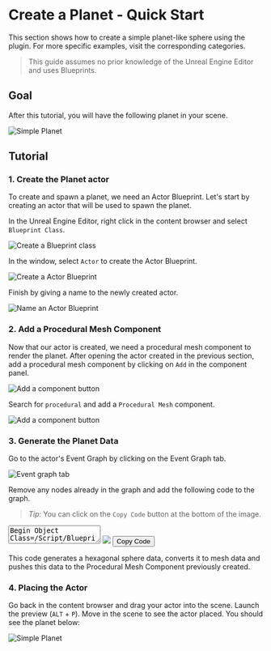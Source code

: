 # Create a Planet - Quick Start 
This section shows how to create a simple planet-like sphere using the plugin. For more specific examples, visit the corresponding categories.

> This guide assumes no prior knowledge of the Unreal Engine Editor and uses Blueprints.

## Goal

After this tutorial, you will have the following planet in your scene.

<div class="centered">

<img alt="Simple Planet" src="./_images/QuickStartResult1.png" style="max-width: 512px"/>
</div>

## Tutorial

### 1. Create the Planet actor

To create and spawn a planet, we need an Actor Blueprint. Let's start by creating an actor that will be used to spawn the planet.

In the Unreal Engine Editor, right click in the content browser and select `Blueprint Class`.

<div class="centered">

![Create a Blueprint class](./_images/CreateBlueprint.png)
</div>

In the window, select `Actor` to create the Actor Blueprint.


<div class="centered">

![Create a Actor Blueprint](./_images/CreateActor.png)
</div>

Finish by giving a name to the newly created actor.

<div class="centered">

![Name an Actor Blueprint](./_images/NameActorMyPlanet.png)
</div>

### 2. Add a Procedural Mesh Component
Now that our actor is created, we need a procedural mesh component to render the planet. After opening the actor created in the previous section, add a procedural mesh component by clicking on `Add` in the component panel.


<div class="centered">

![Add a component button](./_images/AddComponent.png)
</div>

Search for `procedural` and add a `Procedural Mesh` component.


<div class="centered">

![Add a component button](./_images/AddProceduralComponent.png)
</div>

### 3. Generate the Planet Data

Go to the actor's Event Graph by clicking on the Event Graph tab.


<div class="centered">

![Event graph tab](./_images/EventGraph.png)
</div>

Remove any nodes already in the graph and add the following code to the graph.

> _Tip:_ You can click on the `Copy Code` button at the bottom of the image.

<div class="bpcode">
<textarea readonly>
Begin Object Class=/Script/BlueprintGraph.K2Node_Event Name="K2Node_Event_4" ExportPath=/Script/BlueprintGraph.K2Node_Event'"/Game/QuickStart/MyPlanet.MyPlanet:EventGraph.K2Node_Event_4"'
   EventReference=(MemberParent=/Script/CoreUObject.Class'"/Script/Engine.Actor"',MemberName="ReceiveBeginPlay")
   bOverrideFunction=True
   NodePosX=-464
   NodePosY=-67
   NodeGuid=3DCA5E4546F4BB6E0C0559BA5A26A15A
   CustomProperties Pin (PinId=3EC2780447DC90AB79B060A1410E84C2,PinName="OutputDelegate",Direction="EGPD_Output",PinType.PinCategory="delegate",PinType.PinSubCategory="",PinType.PinSubCategoryObject=None,PinType.PinSubCategoryMemberReference=(MemberParent=/Script/CoreUObject.Class'"/Script/Engine.Actor"',MemberName="ReceiveBeginPlay"),PinType.PinValueType=(),PinType.ContainerType=None,PinType.bIsReference=False,PinType.bIsConst=False,PinType.bIsWeakPointer=False,PinType.bIsUObjectWrapper=False,PinType.bSerializeAsSinglePrecisionFloat=False,PersistentGuid=00000000000000000000000000000000,bHidden=False,bNotConnectable=False,bDefaultValueIsReadOnly=False,bDefaultValueIsIgnored=False,bAdvancedView=False,bOrphanedPin=False,)
   CustomProperties Pin (PinId=AC082DD048A0B5BFBC59F88A49640508,PinName="then",Direction="EGPD_Output",PinType.PinCategory="exec",PinType.PinSubCategory="",PinType.PinSubCategoryObject=None,PinType.PinSubCategoryMemberReference=(),PinType.PinValueType=(),PinType.ContainerType=None,PinType.bIsReference=False,PinType.bIsConst=False,PinType.bIsWeakPointer=False,PinType.bIsUObjectWrapper=False,PinType.bSerializeAsSinglePrecisionFloat=False,LinkedTo=(K2Node_AsyncAction_2 BDDDF7F045A30519E82ABBA23B34D2FF,),PersistentGuid=00000000000000000000000000000000,bHidden=False,bNotConnectable=False,bDefaultValueIsReadOnly=False,bDefaultValueIsIgnored=False,bAdvancedView=False,bOrphanedPin=False,)
End Object
Begin Object Class=/Script/BlueprintGraph.K2Node_MakeStruct Name="K2Node_MakeStruct_2" ExportPath=/Script/BlueprintGraph.K2Node_MakeStruct'"/Game/QuickStart/MyPlanet.MyPlanet:EventGraph.K2Node_MakeStruct_2"'
   bMadeAfterOverridePinRemoval=True
   ShowPinForProperties(0)=(PropertyName="Divisions",PropertyFriendlyName="Divisions",PropertyTooltip=NSLOCTEXT("", "BE415BA74B8A64B708C7FEA4BF66FB17", "The number of divisions to perform on the sphere.\nA higher number means more tiles. Greatly influences the generation time."),CategoryName="HexaSphere",bShowPin=True,bCanToggleVisibility=True)
   ShowPinForProperties(1)=(PropertyName="Radius",PropertyFriendlyName="Radius",PropertyTooltip=NSLOCTEXT("", "FD892AE24BEEA74E81A974AF96BA0C69", "The radius of the hexasphere generated."),CategoryName="HexaSphere",bShowPin=True,bCanToggleVisibility=True)
   ShowPinForProperties(2)=(PropertyName="Percent",PropertyFriendlyName="Percent",PropertyTooltip=NSLOCTEXT("", "824F4B584375D596CA3051BB57D79916", "The percentage each tile covers. Must be in [0;1]."),CategoryName="HexaSphere",bShowPin=True,bCanToggleVisibility=True)
   ShowPinForProperties(3)=(PropertyName="bGenerateNeighborData",PropertyFriendlyName="Generate Neighbor Data",PropertyTooltip=NSLOCTEXT("", "9435696743E83247C0C5DFBBE1D1191B", "If tile neighboring data should be generated."),CategoryName="HexaSphere",bShowPin=True,bCanToggleVisibility=True)
   StructType=/Script/CoreUObject.ScriptStruct'"/Script/HexaSphereLib.HexaSphereParameters"'
   NodePosX=-672
   NodePosY=16
   NodeGuid=FB2723DE42963A8567A6FB9BEDB05E57
   CustomProperties Pin (PinId=0D9FA39F4B87C909EAB788A5E899D59B,PinName="HexaSphereParameters",Direction="EGPD_Output",PinType.PinCategory="struct",PinType.PinSubCategory="",PinType.PinSubCategoryObject=/Script/CoreUObject.ScriptStruct'"/Script/HexaSphereLib.HexaSphereParameters"',PinType.PinSubCategoryMemberReference=(),PinType.PinValueType=(),PinType.ContainerType=None,PinType.bIsReference=False,PinType.bIsConst=False,PinType.bIsWeakPointer=False,PinType.bIsUObjectWrapper=False,PinType.bSerializeAsSinglePrecisionFloat=False,LinkedTo=(K2Node_AsyncAction_2 41FAC0EC45D863B08FED478230B38FFB,),PersistentGuid=00000000000000000000000000000000,bHidden=False,bNotConnectable=False,bDefaultValueIsReadOnly=False,bDefaultValueIsIgnored=False,bAdvancedView=False,bOrphanedPin=False,)
   CustomProperties Pin (PinId=58981F2441212A694BFC45BE9C94A466,PinName="Divisions",PinFriendlyName=NSLOCTEXT("", "EAAFE8C94B92B448DAA92E836A4A9B32", "Divisions"),PinToolTip="Divisions\nInteger\n\nThe number of divisions to perform on the sphere.\nA higher number means more tiles. Greatly influences the generation time.",PinType.PinCategory="int",PinType.PinSubCategory="",PinType.PinSubCategoryObject=None,PinType.PinSubCategoryMemberReference=(),PinType.PinValueType=(),PinType.ContainerType=None,PinType.bIsReference=False,PinType.bIsConst=False,PinType.bIsWeakPointer=False,PinType.bIsUObjectWrapper=False,PinType.bSerializeAsSinglePrecisionFloat=False,DefaultValue="12",AutogeneratedDefaultValue="8",PersistentGuid=00000000000000000000000000000000,bHidden=False,bNotConnectable=False,bDefaultValueIsReadOnly=False,bDefaultValueIsIgnored=False,bAdvancedView=False,bOrphanedPin=False,)
   CustomProperties Pin (PinId=4DB64118490F0D1871171F8E7C3D5787,PinName="Radius",PinFriendlyName=NSLOCTEXT("", "4BC202F142CEEAB3182112B92FABFAA7", "Radius"),PinToolTip="Radius\nFloat (single-precision)\n\nThe radius of the hexasphere generated.",PinType.PinCategory="real",PinType.PinSubCategory="float",PinType.PinSubCategoryObject=None,PinType.PinSubCategoryMemberReference=(),PinType.PinValueType=(),PinType.ContainerType=None,PinType.bIsReference=False,PinType.bIsConst=False,PinType.bIsWeakPointer=False,PinType.bIsUObjectWrapper=False,PinType.bSerializeAsSinglePrecisionFloat=False,DefaultValue="400.000000",AutogeneratedDefaultValue="10.000000",PersistentGuid=00000000000000000000000000000000,bHidden=False,bNotConnectable=False,bDefaultValueIsReadOnly=False,bDefaultValueIsIgnored=False,bAdvancedView=False,bOrphanedPin=False,)
   CustomProperties Pin (PinId=8401D49C4055CF4F55B185B66F77EB1C,PinName="Percent",PinFriendlyName=NSLOCTEXT("", "17F7F42E45401905CA9208A4029F7CA5", "Percent"),PinToolTip="Percent\nFloat (single-precision)\n\nThe percentage each tile covers. Must be in [0;1].",PinType.PinCategory="real",PinType.PinSubCategory="float",PinType.PinSubCategoryObject=None,PinType.PinSubCategoryMemberReference=(),PinType.PinValueType=(),PinType.ContainerType=None,PinType.bIsReference=False,PinType.bIsConst=False,PinType.bIsWeakPointer=False,PinType.bIsUObjectWrapper=False,PinType.bSerializeAsSinglePrecisionFloat=False,DefaultValue="1.000000",AutogeneratedDefaultValue="1.000000",PersistentGuid=00000000000000000000000000000000,bHidden=False,bNotConnectable=False,bDefaultValueIsReadOnly=False,bDefaultValueIsIgnored=False,bAdvancedView=False,bOrphanedPin=False,)
   CustomProperties Pin (PinId=25F2E67D4379810547E501A36347364A,PinName="bGenerateNeighborData",PinFriendlyName=NSLOCTEXT("", "A5C4D6EE47FA3328B824E8BDEB3DCF0F", "Generate Neighbor Data"),PinToolTip="Generate Neighbor Data\nBoolean\n\nIf tile neighboring data should be generated.",PinType.PinCategory="bool",PinType.PinSubCategory="",PinType.PinSubCategoryObject=None,PinType.PinSubCategoryMemberReference=(),PinType.PinValueType=(),PinType.ContainerType=None,PinType.bIsReference=False,PinType.bIsConst=False,PinType.bIsWeakPointer=False,PinType.bIsUObjectWrapper=False,PinType.bSerializeAsSinglePrecisionFloat=False,DefaultValue="True",AutogeneratedDefaultValue="True",PersistentGuid=00000000000000000000000000000000,bHidden=False,bNotConnectable=False,bDefaultValueIsReadOnly=False,bDefaultValueIsIgnored=False,bAdvancedView=False,bOrphanedPin=False,)
End Object
Begin Object Class=/Script/BlueprintGraph.K2Node_CallFunction Name="K2Node_CallFunction_4" ExportPath=/Script/BlueprintGraph.K2Node_CallFunction'"/Game/QuickStart/MyPlanet.MyPlanet:EventGraph.K2Node_CallFunction_4"'
   bIsPureFunc=True
   bIsConstFunc=True
   FunctionReference=(MemberParent=/Script/CoreUObject.Class'"/Script/HexaSphereLib.HexaSphere"',MemberName="ToMesh")
   NodePosX=16
   NodePosY=80
   NodeGuid=511C3542488280604378A4903C6CA865
   CustomProperties Pin (PinId=6356E7AC41564EC7245976B4D060D181,PinName="self",PinFriendlyName=NSLOCTEXT("K2Node", "Target", "Target"),PinType.PinCategory="object",PinType.PinSubCategory="",PinType.PinSubCategoryObject=/Script/CoreUObject.Class'"/Script/HexaSphereLib.HexaSphere"',PinType.PinSubCategoryMemberReference=(),PinType.PinValueType=(),PinType.ContainerType=None,PinType.bIsReference=False,PinType.bIsConst=False,PinType.bIsWeakPointer=False,PinType.bIsUObjectWrapper=False,PinType.bSerializeAsSinglePrecisionFloat=False,LinkedTo=(K2Node_AsyncAction_2 7CFCD39343BE240C59DDAFAF8D6B7FCB,),PersistentGuid=00000000000000000000000000000000,bHidden=False,bNotConnectable=False,bDefaultValueIsReadOnly=False,bDefaultValueIsIgnored=False,bAdvancedView=False,bOrphanedPin=False,)
   CustomProperties Pin (PinId=02F70F1C43678AD50DA745B4463AA881,PinName="OutVertices",Direction="EGPD_Output",PinType.PinCategory="struct",PinType.PinSubCategory="",PinType.PinSubCategoryObject=/Script/CoreUObject.ScriptStruct'"/Script/CoreUObject.Vector"',PinType.PinSubCategoryMemberReference=(),PinType.PinValueType=(),PinType.ContainerType=Array,PinType.bIsReference=False,PinType.bIsConst=False,PinType.bIsWeakPointer=False,PinType.bIsUObjectWrapper=False,PinType.bSerializeAsSinglePrecisionFloat=False,LinkedTo=(K2Node_CallFunction_5 197435F6499B369B3DBEDDA9D9A49BC6,),PersistentGuid=00000000000000000000000000000000,bHidden=False,bNotConnectable=False,bDefaultValueIsReadOnly=False,bDefaultValueIsIgnored=False,bAdvancedView=False,bOrphanedPin=False,)
   CustomProperties Pin (PinId=FEC265E140B81793B1D276BA6F091FAC,PinName="OutTriangles",Direction="EGPD_Output",PinType.PinCategory="int",PinType.PinSubCategory="",PinType.PinSubCategoryObject=None,PinType.PinSubCategoryMemberReference=(),PinType.PinValueType=(),PinType.ContainerType=Array,PinType.bIsReference=False,PinType.bIsConst=False,PinType.bIsWeakPointer=False,PinType.bIsUObjectWrapper=False,PinType.bSerializeAsSinglePrecisionFloat=False,LinkedTo=(K2Node_CallFunction_5 14E55BAD4B2E8603FB900D92145B9EF1,),PersistentGuid=00000000000000000000000000000000,bHidden=False,bNotConnectable=False,bDefaultValueIsReadOnly=False,bDefaultValueIsIgnored=False,bAdvancedView=False,bOrphanedPin=False,)
   CustomProperties Pin (PinId=1048DCE540A3FADA7772E894938482BE,PinName="OutVertexColors",Direction="EGPD_Output",PinType.PinCategory="struct",PinType.PinSubCategory="",PinType.PinSubCategoryObject=/Script/CoreUObject.ScriptStruct'"/Script/CoreUObject.LinearColor"',PinType.PinSubCategoryMemberReference=(),PinType.PinValueType=(),PinType.ContainerType=Array,PinType.bIsReference=False,PinType.bIsConst=False,PinType.bIsWeakPointer=False,PinType.bIsUObjectWrapper=False,PinType.bSerializeAsSinglePrecisionFloat=False,LinkedTo=(K2Node_CallFunction_5 A37AE94C48291269B6FBAAB83A056296,),PersistentGuid=00000000000000000000000000000000,bHidden=False,bNotConnectable=False,bDefaultValueIsReadOnly=False,bDefaultValueIsIgnored=False,bAdvancedView=False,bOrphanedPin=False,)
   CustomProperties Pin (PinId=A66A9127484BA24C8146B180E88E461C,PinName="bConnectTiles",PinType.PinCategory="bool",PinType.PinSubCategory="",PinType.PinSubCategoryObject=None,PinType.PinSubCategoryMemberReference=(),PinType.PinValueType=(),PinType.ContainerType=None,PinType.bIsReference=False,PinType.bIsConst=True,PinType.bIsWeakPointer=False,PinType.bIsUObjectWrapper=False,PinType.bSerializeAsSinglePrecisionFloat=False,DefaultValue="true",AutogeneratedDefaultValue="false",PersistentGuid=00000000000000000000000000000000,bHidden=False,bNotConnectable=False,bDefaultValueIsReadOnly=False,bDefaultValueIsIgnored=False,bAdvancedView=False,bOrphanedPin=False,)
End Object
Begin Object Class=/Script/BlueprintGraph.K2Node_CallFunction Name="K2Node_CallFunction_5" ExportPath=/Script/BlueprintGraph.K2Node_CallFunction'"/Game/QuickStart/MyPlanet.MyPlanet:EventGraph.K2Node_CallFunction_5"'
   FunctionReference=(MemberParent=/Script/CoreUObject.Class'"/Script/ProceduralMeshComponent.ProceduralMeshComponent"',MemberName="CreateMeshSection_LinearColor")
   NodePosX=416
   NodePosY=-48
   AdvancedPinDisplay=Hidden
   NodeGuid=E040308C4300403BC71C27A5D0FA53BB
   CustomProperties Pin (PinId=D0D6EE124A72551105E644A6BD17757C,PinName="execute",PinToolTip="\nExec",PinType.PinCategory="exec",PinType.PinSubCategory="",PinType.PinSubCategoryObject=None,PinType.PinSubCategoryMemberReference=(),PinType.PinValueType=(),PinType.ContainerType=None,PinType.bIsReference=False,PinType.bIsConst=False,PinType.bIsWeakPointer=False,PinType.bIsUObjectWrapper=False,PinType.bSerializeAsSinglePrecisionFloat=False,LinkedTo=(K2Node_CallFunction_6 D2FCC5244057EA1FEE5C1F9C0B677F3E,),PersistentGuid=00000000000000000000000000000000,bHidden=False,bNotConnectable=False,bDefaultValueIsReadOnly=False,bDefaultValueIsIgnored=False,bAdvancedView=False,bOrphanedPin=False,)
   CustomProperties Pin (PinId=CA620DC5487EEF1C8EB6858BC55CF758,PinName="then",PinToolTip="\nExec",Direction="EGPD_Output",PinType.PinCategory="exec",PinType.PinSubCategory="",PinType.PinSubCategoryObject=None,PinType.PinSubCategoryMemberReference=(),PinType.PinValueType=(),PinType.ContainerType=None,PinType.bIsReference=False,PinType.bIsConst=False,PinType.bIsWeakPointer=False,PinType.bIsUObjectWrapper=False,PinType.bSerializeAsSinglePrecisionFloat=False,LinkedTo=(K2Node_CallFunction_0 2E3D912A41FB2690A2307C99B1E3A110,),PersistentGuid=00000000000000000000000000000000,bHidden=False,bNotConnectable=False,bDefaultValueIsReadOnly=False,bDefaultValueIsIgnored=False,bAdvancedView=False,bOrphanedPin=False,)
   CustomProperties Pin (PinId=529EA20A49BFC57451433B9EB7E2731C,PinName="self",PinFriendlyName=NSLOCTEXT("K2Node", "Target", "Target"),PinToolTip="Target\nProcedural Mesh Component Object Reference",PinType.PinCategory="object",PinType.PinSubCategory="",PinType.PinSubCategoryObject=/Script/CoreUObject.Class'"/Script/ProceduralMeshComponent.ProceduralMeshComponent"',PinType.PinSubCategoryMemberReference=(),PinType.PinValueType=(),PinType.ContainerType=None,PinType.bIsReference=False,PinType.bIsConst=False,PinType.bIsWeakPointer=False,PinType.bIsUObjectWrapper=False,PinType.bSerializeAsSinglePrecisionFloat=False,LinkedTo=(K2Node_VariableGet_0 EC551AEA46E2A02D347E14B6C57407F0,),PersistentGuid=00000000000000000000000000000000,bHidden=False,bNotConnectable=False,bDefaultValueIsReadOnly=False,bDefaultValueIsIgnored=False,bAdvancedView=False,bOrphanedPin=False,)
   CustomProperties Pin (PinId=0CBE498D476BF68284048F8FBCB5198E,PinName="SectionIndex",PinToolTip="Section Index\nInteger\n\nIndex of the section to create or replace.",PinType.PinCategory="int",PinType.PinSubCategory="",PinType.PinSubCategoryObject=None,PinType.PinSubCategoryMemberReference=(),PinType.PinValueType=(),PinType.ContainerType=None,PinType.bIsReference=False,PinType.bIsConst=False,PinType.bIsWeakPointer=False,PinType.bIsUObjectWrapper=False,PinType.bSerializeAsSinglePrecisionFloat=False,DefaultValue="0",AutogeneratedDefaultValue="0",PersistentGuid=00000000000000000000000000000000,bHidden=False,bNotConnectable=False,bDefaultValueIsReadOnly=False,bDefaultValueIsIgnored=False,bAdvancedView=False,bOrphanedPin=False,)
   CustomProperties Pin (PinId=197435F6499B369B3DBEDDA9D9A49BC6,PinName="Vertices",PinToolTip="Vertices\nArray of Vectors\n\nVertex buffer of all vertex positions to use for this mesh section.",PinType.PinCategory="struct",PinType.PinSubCategory="",PinType.PinSubCategoryObject=/Script/CoreUObject.ScriptStruct'"/Script/CoreUObject.Vector"',PinType.PinSubCategoryMemberReference=(),PinType.PinValueType=(),PinType.ContainerType=Array,PinType.bIsReference=True,PinType.bIsConst=True,PinType.bIsWeakPointer=False,PinType.bIsUObjectWrapper=False,PinType.bSerializeAsSinglePrecisionFloat=False,LinkedTo=(K2Node_CallFunction_4 02F70F1C43678AD50DA745B4463AA881,),PersistentGuid=00000000000000000000000000000000,bHidden=False,bNotConnectable=False,bDefaultValueIsReadOnly=False,bDefaultValueIsIgnored=True,bAdvancedView=False,bOrphanedPin=False,)
   CustomProperties Pin (PinId=14E55BAD4B2E8603FB900D92145B9EF1,PinName="Triangles",PinToolTip="Triangles\nArray of Integers\n\nIndex buffer indicating which vertices make up each triangle. Length must be a multiple of 3.",PinType.PinCategory="int",PinType.PinSubCategory="",PinType.PinSubCategoryObject=None,PinType.PinSubCategoryMemberReference=(),PinType.PinValueType=(),PinType.ContainerType=Array,PinType.bIsReference=True,PinType.bIsConst=True,PinType.bIsWeakPointer=False,PinType.bIsUObjectWrapper=False,PinType.bSerializeAsSinglePrecisionFloat=False,LinkedTo=(K2Node_CallFunction_4 FEC265E140B81793B1D276BA6F091FAC,),PersistentGuid=00000000000000000000000000000000,bHidden=False,bNotConnectable=False,bDefaultValueIsReadOnly=False,bDefaultValueIsIgnored=True,bAdvancedView=False,bOrphanedPin=False,)
   CustomProperties Pin (PinId=86C78FAF46E755C7062B56BB2266B4F4,PinName="Normals",PinToolTip="Normals\nArray of Vectors\n\nOptional array of normal vectors for each vertex. If supplied, must be same length as Vertices array.",PinType.PinCategory="struct",PinType.PinSubCategory="",PinType.PinSubCategoryObject=/Script/CoreUObject.ScriptStruct'"/Script/CoreUObject.Vector"',PinType.PinSubCategoryMemberReference=(),PinType.PinValueType=(),PinType.ContainerType=Array,PinType.bIsReference=True,PinType.bIsConst=True,PinType.bIsWeakPointer=False,PinType.bIsUObjectWrapper=False,PinType.bSerializeAsSinglePrecisionFloat=False,PersistentGuid=00000000000000000000000000000000,bHidden=False,bNotConnectable=False,bDefaultValueIsReadOnly=False,bDefaultValueIsIgnored=True,bAdvancedView=False,bOrphanedPin=False,)
   CustomProperties Pin (PinId=056F9B094677C7A8C4BB5CAC4C93C346,PinName="UV0",PinToolTip="UV0\nArray of Vector 2D Structures\n\nOptional array of texture co-ordinates for each vertex. If supplied, must be same length as Vertices array.",PinType.PinCategory="struct",PinType.PinSubCategory="",PinType.PinSubCategoryObject=/Script/CoreUObject.ScriptStruct'"/Script/CoreUObject.Vector2D"',PinType.PinSubCategoryMemberReference=(),PinType.PinValueType=(),PinType.ContainerType=Array,PinType.bIsReference=True,PinType.bIsConst=True,PinType.bIsWeakPointer=False,PinType.bIsUObjectWrapper=False,PinType.bSerializeAsSinglePrecisionFloat=False,PersistentGuid=00000000000000000000000000000000,bHidden=False,bNotConnectable=False,bDefaultValueIsReadOnly=False,bDefaultValueIsIgnored=True,bAdvancedView=False,bOrphanedPin=False,)
   CustomProperties Pin (PinId=EE8C1EC0465B793397CBDF858576AF7D,PinName="UV1",PinToolTip="UV1\nArray of Vector 2D Structures",PinType.PinCategory="struct",PinType.PinSubCategory="",PinType.PinSubCategoryObject=/Script/CoreUObject.ScriptStruct'"/Script/CoreUObject.Vector2D"',PinType.PinSubCategoryMemberReference=(),PinType.PinValueType=(),PinType.ContainerType=Array,PinType.bIsReference=True,PinType.bIsConst=True,PinType.bIsWeakPointer=False,PinType.bIsUObjectWrapper=False,PinType.bSerializeAsSinglePrecisionFloat=False,PersistentGuid=00000000000000000000000000000000,bHidden=False,bNotConnectable=False,bDefaultValueIsReadOnly=False,bDefaultValueIsIgnored=True,bAdvancedView=True,bOrphanedPin=False,)
   CustomProperties Pin (PinId=88589FAC49A67BB3AE2B689285E7277E,PinName="UV2",PinToolTip="UV2\nArray of Vector 2D Structures",PinType.PinCategory="struct",PinType.PinSubCategory="",PinType.PinSubCategoryObject=/Script/CoreUObject.ScriptStruct'"/Script/CoreUObject.Vector2D"',PinType.PinSubCategoryMemberReference=(),PinType.PinValueType=(),PinType.ContainerType=Array,PinType.bIsReference=True,PinType.bIsConst=True,PinType.bIsWeakPointer=False,PinType.bIsUObjectWrapper=False,PinType.bSerializeAsSinglePrecisionFloat=False,PersistentGuid=00000000000000000000000000000000,bHidden=False,bNotConnectable=False,bDefaultValueIsReadOnly=False,bDefaultValueIsIgnored=True,bAdvancedView=True,bOrphanedPin=False,)
   CustomProperties Pin (PinId=E16D19F746700F8F845C1197CBF3BA54,PinName="UV3",PinToolTip="UV3\nArray of Vector 2D Structures",PinType.PinCategory="struct",PinType.PinSubCategory="",PinType.PinSubCategoryObject=/Script/CoreUObject.ScriptStruct'"/Script/CoreUObject.Vector2D"',PinType.PinSubCategoryMemberReference=(),PinType.PinValueType=(),PinType.ContainerType=Array,PinType.bIsReference=True,PinType.bIsConst=True,PinType.bIsWeakPointer=False,PinType.bIsUObjectWrapper=False,PinType.bSerializeAsSinglePrecisionFloat=False,PersistentGuid=00000000000000000000000000000000,bHidden=False,bNotConnectable=False,bDefaultValueIsReadOnly=False,bDefaultValueIsIgnored=True,bAdvancedView=True,bOrphanedPin=False,)
   CustomProperties Pin (PinId=A37AE94C48291269B6FBAAB83A056296,PinName="VertexColors",PinToolTip="Vertex Colors\nArray of Linear Color Structures\n\nOptional array of colors for each vertex. If supplied, must be same length as Vertices array.",PinType.PinCategory="struct",PinType.PinSubCategory="",PinType.PinSubCategoryObject=/Script/CoreUObject.ScriptStruct'"/Script/CoreUObject.LinearColor"',PinType.PinSubCategoryMemberReference=(),PinType.PinValueType=(),PinType.ContainerType=Array,PinType.bIsReference=True,PinType.bIsConst=True,PinType.bIsWeakPointer=False,PinType.bIsUObjectWrapper=False,PinType.bSerializeAsSinglePrecisionFloat=False,LinkedTo=(K2Node_CallFunction_4 1048DCE540A3FADA7772E894938482BE,),PersistentGuid=00000000000000000000000000000000,bHidden=False,bNotConnectable=False,bDefaultValueIsReadOnly=False,bDefaultValueIsIgnored=True,bAdvancedView=False,bOrphanedPin=False,)
   CustomProperties Pin (PinId=3CE2DF3C4452C3B5C964368BBF6E5B01,PinName="Tangents",PinToolTip="Tangents\nArray of Proc Mesh Tangent Structures\n\nOptional array of tangent vector for each vertex. If supplied, must be same length as Vertices array.",PinType.PinCategory="struct",PinType.PinSubCategory="",PinType.PinSubCategoryObject=/Script/CoreUObject.ScriptStruct'"/Script/ProceduralMeshComponent.ProcMeshTangent"',PinType.PinSubCategoryMemberReference=(),PinType.PinValueType=(),PinType.ContainerType=Array,PinType.bIsReference=True,PinType.bIsConst=True,PinType.bIsWeakPointer=False,PinType.bIsUObjectWrapper=False,PinType.bSerializeAsSinglePrecisionFloat=False,PersistentGuid=00000000000000000000000000000000,bHidden=False,bNotConnectable=False,bDefaultValueIsReadOnly=False,bDefaultValueIsIgnored=True,bAdvancedView=False,bOrphanedPin=False,)
   CustomProperties Pin (PinId=20023B2F48665383E1AAB3B82E45DA8B,PinName="bCreateCollision",PinToolTip="Create Collision\nBoolean\n\nIndicates whether collision should be created for this section. This adds significant cost.",PinType.PinCategory="bool",PinType.PinSubCategory="",PinType.PinSubCategoryObject=None,PinType.PinSubCategoryMemberReference=(),PinType.PinValueType=(),PinType.ContainerType=None,PinType.bIsReference=False,PinType.bIsConst=False,PinType.bIsWeakPointer=False,PinType.bIsUObjectWrapper=False,PinType.bSerializeAsSinglePrecisionFloat=False,DefaultValue="false",AutogeneratedDefaultValue="false",PersistentGuid=00000000000000000000000000000000,bHidden=False,bNotConnectable=False,bDefaultValueIsReadOnly=False,bDefaultValueIsIgnored=False,bAdvancedView=False,bOrphanedPin=False,)
   CustomProperties Pin (PinId=9FB48E4A4FCC4D712FD9429E7F1DC976,PinName="bSRGBConversion",PinFriendlyName=NSLOCTEXT("", "4E29D5DE4A1FF22022FE52872953C1DD", "SRGB Conversion"),PinToolTip="SRGB Conversion\nBoolean\n\nWhether to do sRGB conversion when converting FLinearColor to FColor",PinType.PinCategory="bool",PinType.PinSubCategory="",PinType.PinSubCategoryObject=None,PinType.PinSubCategoryMemberReference=(),PinType.PinValueType=(),PinType.ContainerType=None,PinType.bIsReference=False,PinType.bIsConst=False,PinType.bIsWeakPointer=False,PinType.bIsUObjectWrapper=False,PinType.bSerializeAsSinglePrecisionFloat=False,DefaultValue="false",AutogeneratedDefaultValue="false",PersistentGuid=00000000000000000000000000000000,bHidden=False,bNotConnectable=False,bDefaultValueIsReadOnly=False,bDefaultValueIsIgnored=False,bAdvancedView=False,bOrphanedPin=False,)
End Object
Begin Object Class=/Script/BlueprintGraph.K2Node_VariableGet Name="K2Node_VariableGet_0" ExportPath=/Script/BlueprintGraph.K2Node_VariableGet'"/Game/QuickStart/MyPlanet.MyPlanet:EventGraph.K2Node_VariableGet_0"'
   VariableReference=(MemberName="ProceduralMesh",bSelfContext=True)
   NodePosX=240
   NodePosY=32
   NodeGuid=B3A95A0349B4EF301CA9B5961240C144
   CustomProperties Pin (PinId=EC551AEA46E2A02D347E14B6C57407F0,PinName="ProceduralMesh",Direction="EGPD_Output",PinType.PinCategory="object",PinType.PinSubCategory="",PinType.PinSubCategoryObject=/Script/CoreUObject.Class'"/Script/ProceduralMeshComponent.ProceduralMeshComponent"',PinType.PinSubCategoryMemberReference=(),PinType.PinValueType=(),PinType.ContainerType=None,PinType.bIsReference=False,PinType.bIsConst=False,PinType.bIsWeakPointer=False,PinType.bIsUObjectWrapper=False,PinType.bSerializeAsSinglePrecisionFloat=False,LinkedTo=(K2Node_CallFunction_5 529EA20A49BFC57451433B9EB7E2731C,),PersistentGuid=00000000000000000000000000000000,bHidden=False,bNotConnectable=False,bDefaultValueIsReadOnly=False,bDefaultValueIsIgnored=False,bAdvancedView=False,bOrphanedPin=False,)
   CustomProperties Pin (PinId=4C3E32FB48FC55DBE194559EFA1A656F,PinName="self",PinFriendlyName=NSLOCTEXT("K2Node", "Target", "Target"),PinType.PinCategory="object",PinType.PinSubCategory="",PinType.PinSubCategoryObject=/Script/Engine.BlueprintGeneratedClass'"/Game/QuickStart/MyPlanet.MyPlanet_C"',PinType.PinSubCategoryMemberReference=(),PinType.PinValueType=(),PinType.ContainerType=None,PinType.bIsReference=False,PinType.bIsConst=False,PinType.bIsWeakPointer=False,PinType.bIsUObjectWrapper=False,PinType.bSerializeAsSinglePrecisionFloat=False,PersistentGuid=00000000000000000000000000000000,bHidden=True,bNotConnectable=False,bDefaultValueIsReadOnly=False,bDefaultValueIsIgnored=False,bAdvancedView=False,bOrphanedPin=False,)
End Object
Begin Object Class=/Script/BlueprintGraph.K2Node_AsyncAction Name="K2Node_AsyncAction_2" ExportPath=/Script/BlueprintGraph.K2Node_AsyncAction'"/Game/QuickStart/MyPlanet.MyPlanet:EventGraph.K2Node_AsyncAction_2"'
   ProxyFactoryFunctionName="GenerateHexaSphereAsync"
   ProxyFactoryClass=/Script/CoreUObject.Class'"/Script/HexaSphereLib.GenerateHexaSphereProxy"'
   ProxyClass=/Script/CoreUObject.Class'"/Script/HexaSphereLib.GenerateHexaSphereProxy"'
   NodePosX=-240
   NodePosY=-64
   NodeGuid=17A0C8644C50FF25EFB053ADC3D930C8
   CustomProperties Pin (PinId=BDDDF7F045A30519E82ABBA23B34D2FF,PinName="execute",PinType.PinCategory="exec",PinType.PinSubCategory="",PinType.PinSubCategoryObject=None,PinType.PinSubCategoryMemberReference=(),PinType.PinValueType=(),PinType.ContainerType=None,PinType.bIsReference=False,PinType.bIsConst=False,PinType.bIsWeakPointer=False,PinType.bIsUObjectWrapper=False,PinType.bSerializeAsSinglePrecisionFloat=False,LinkedTo=(K2Node_Event_4 AC082DD048A0B5BFBC59F88A49640508,),PersistentGuid=00000000000000000000000000000000,bHidden=False,bNotConnectable=False,bDefaultValueIsReadOnly=False,bDefaultValueIsIgnored=False,bAdvancedView=False,bOrphanedPin=False,)
   CustomProperties Pin (PinId=4528BFD249DEE5839FBBEF89E6713B18,PinName="then",Direction="EGPD_Output",PinType.PinCategory="exec",PinType.PinSubCategory="",PinType.PinSubCategoryObject=None,PinType.PinSubCategoryMemberReference=(),PinType.PinValueType=(),PinType.ContainerType=None,PinType.bIsReference=False,PinType.bIsConst=False,PinType.bIsWeakPointer=False,PinType.bIsUObjectWrapper=False,PinType.bSerializeAsSinglePrecisionFloat=False,PersistentGuid=00000000000000000000000000000000,bHidden=False,bNotConnectable=False,bDefaultValueIsReadOnly=False,bDefaultValueIsIgnored=False,bAdvancedView=False,bOrphanedPin=False,)
   CustomProperties Pin (PinId=3E095CFD4D9106C94D2A21B5649FA456,PinName="OnGenerated",PinFriendlyName=NSLOCTEXT("", "4D379D024F0286AB095924AE8A935321", "On Generated"),Direction="EGPD_Output",PinType.PinCategory="exec",PinType.PinSubCategory="",PinType.PinSubCategoryObject=None,PinType.PinSubCategoryMemberReference=(),PinType.PinValueType=(),PinType.ContainerType=None,PinType.bIsReference=False,PinType.bIsConst=False,PinType.bIsWeakPointer=False,PinType.bIsUObjectWrapper=False,PinType.bSerializeAsSinglePrecisionFloat=False,LinkedTo=(K2Node_CallFunction_6 7B5AD19645D10833656FDB9745ADABD5,),PersistentGuid=00000000000000000000000000000000,bHidden=False,bNotConnectable=False,bDefaultValueIsReadOnly=False,bDefaultValueIsIgnored=False,bAdvancedView=False,bOrphanedPin=False,)
   CustomProperties Pin (PinId=7CFCD39343BE240C59DDAFAF8D6B7FCB,PinName="HexaSphere",PinToolTip="Hexa Sphere\nHexa Sphere Object Reference",Direction="EGPD_Output",PinType.PinCategory="object",PinType.PinSubCategory="",PinType.PinSubCategoryObject=/Script/CoreUObject.Class'"/Script/HexaSphereLib.HexaSphere"',PinType.PinSubCategoryMemberReference=(),PinType.PinValueType=(),PinType.ContainerType=None,PinType.bIsReference=False,PinType.bIsConst=False,PinType.bIsWeakPointer=False,PinType.bIsUObjectWrapper=False,PinType.bSerializeAsSinglePrecisionFloat=False,LinkedTo=(K2Node_CallFunction_4 6356E7AC41564EC7245976B4D060D181,K2Node_CallFunction_6 CA89C1A546D2B92AD895C8A8BB59589A,),PersistentGuid=00000000000000000000000000000000,bHidden=False,bNotConnectable=False,bDefaultValueIsReadOnly=False,bDefaultValueIsIgnored=False,bAdvancedView=False,bOrphanedPin=False,)
   CustomProperties Pin (PinId=41FAC0EC45D863B08FED478230B38FFB,PinName="Parameters",PinType.PinCategory="struct",PinType.PinSubCategory="",PinType.PinSubCategoryObject=/Script/CoreUObject.ScriptStruct'"/Script/HexaSphereLib.HexaSphereParameters"',PinType.PinSubCategoryMemberReference=(),PinType.PinValueType=(),PinType.ContainerType=None,PinType.bIsReference=False,PinType.bIsConst=False,PinType.bIsWeakPointer=False,PinType.bIsUObjectWrapper=False,PinType.bSerializeAsSinglePrecisionFloat=False,LinkedTo=(K2Node_MakeStruct_2 0D9FA39F4B87C909EAB788A5E899D59B,),PersistentGuid=00000000000000000000000000000000,bHidden=False,bNotConnectable=False,bDefaultValueIsReadOnly=False,bDefaultValueIsIgnored=False,bAdvancedView=False,bOrphanedPin=False,)
   CustomProperties Pin (PinId=38301DF241D2EE85B717A9A75DB08926,PinName="Noise",PinType.PinCategory="struct",PinType.PinSubCategory="",PinType.PinSubCategoryObject=/Script/CoreUObject.ScriptStruct'"/Script/HexaSphereLib.HexaSphereNoise"',PinType.PinSubCategoryMemberReference=(),PinType.PinValueType=(),PinType.ContainerType=None,PinType.bIsReference=False,PinType.bIsConst=False,PinType.bIsWeakPointer=False,PinType.bIsUObjectWrapper=False,PinType.bSerializeAsSinglePrecisionFloat=False,LinkedTo=(K2Node_MakeStruct_3 DBC69BFA4597D24BD243D78BA37A42A2,),PersistentGuid=00000000000000000000000000000000,bHidden=False,bNotConnectable=False,bDefaultValueIsReadOnly=False,bDefaultValueIsIgnored=False,bAdvancedView=False,bOrphanedPin=False,)
End Object
Begin Object Class=/Script/BlueprintGraph.K2Node_MakeStruct Name="K2Node_MakeStruct_3" ExportPath=/Script/BlueprintGraph.K2Node_MakeStruct'"/Game/QuickStart/MyPlanet.MyPlanet:EventGraph.K2Node_MakeStruct_3"'
   bMadeAfterOverridePinRemoval=True
   ShowPinForProperties(0)=(PropertyName="bEnableNoise",PropertyFriendlyName="Enable Noise",PropertyTooltip=NSLOCTEXT("", "B0055CE44BA2BE4AFCCDD28399AC8CE7", "If the noise is enabled."),CategoryName="HexaSphere",bShowPin=True,bCanToggleVisibility=True)
   ShowPinForProperties(1)=(PropertyName="Frequency",PropertyFriendlyName="Frequency",PropertyTooltip=NSLOCTEXT("", "34F3D0434F871D2089377698103C309C", "The frequency (speed) of the noise."),CategoryName="HexaSphere",bShowPin=True,bCanToggleVisibility=True)
   ShowPinForProperties(2)=(PropertyName="Amplitude",PropertyFriendlyName="Amplitude",PropertyTooltip=NSLOCTEXT("", "FE25741D4C5C01660A00FA966499209C", "The amplitude of the noise.\nThe resulting noise is in [-Amplitude, Amplitude]."),CategoryName="HexaSphere",bShowPin=True,bCanToggleVisibility=True)
   ShowPinForProperties(3)=(PropertyName="Octave",PropertyFriendlyName="Octave",PropertyTooltip=NSLOCTEXT("", "89EA76AC492A3A647415DB9BA480DF63", "The number of octaves to apply to the noise.\nIf <= 0, there is no noise."),CategoryName="HexaSphere",bShowPin=True,bCanToggleVisibility=True)
   ShowPinForProperties(4)=(PropertyName="Persistence",PropertyFriendlyName="Persistence",PropertyTooltip=NSLOCTEXT("", "B70DAEEA42EE204CD8426099E717764F", "The persistence of the noise across octaves."),CategoryName="HexaSphere",bShowPin=True,bCanToggleVisibility=True)
   ShowPinForProperties(5)=(PropertyName="Seed",PropertyFriendlyName="Seed",PropertyTooltip=NSLOCTEXT("", "E33A652A4BD7143EE85E159208D06EEE", "The seed for the noise. Used as an offset added in XYZ."),CategoryName="HexaSphere",bShowPin=True,bCanToggleVisibility=True)
   ShowPinForProperties(6)=(PropertyName="UniformOffset",PropertyFriendlyName="Uniform Offset",PropertyTooltip=NSLOCTEXT("", "C491EED34F1A2491242FF0B42F209193", "Abrbitrary offset applied to all tiles in percent."),CategoryName="HexaSphere",bShowPin=True,bCanToggleVisibility=True)
   ShowPinForProperties(7)=(PropertyName="MinValue",PropertyFriendlyName="Min Value",PropertyTooltip=NSLOCTEXT("", "46D6C2CE4540EB83A755DAB7BAD32541", "The minimal value of the noise. Noise is clamped to this value.\nCan be used to imitate water."),CategoryName="HexaSphere",bShowPin=True,bCanToggleVisibility=True)
   ShowPinForProperties(8)=(PropertyName="MinOffset",PropertyFriendlyName="Min Offset",PropertyTooltip=NSLOCTEXT("", "89281955405DA33185A9E9B9E213B890", "The minimal offset for the noise. Applied to a tile if it its noise\nvalue is greater than MinValue."),CategoryName="HexaSphere",bShowPin=True,bCanToggleVisibility=True)
   StructType=/Script/CoreUObject.ScriptStruct'"/Script/HexaSphereLib.HexaSphereNoise"'
   NodePosX=-608
   NodePosY=224
   AdvancedPinDisplay=Shown
   NodeGuid=02F977FA481678EC87A766BFFA835CDE
   CustomProperties Pin (PinId=DBC69BFA4597D24BD243D78BA37A42A2,PinName="HexaSphereNoise",Direction="EGPD_Output",PinType.PinCategory="struct",PinType.PinSubCategory="",PinType.PinSubCategoryObject=/Script/CoreUObject.ScriptStruct'"/Script/HexaSphereLib.HexaSphereNoise"',PinType.PinSubCategoryMemberReference=(),PinType.PinValueType=(),PinType.ContainerType=None,PinType.bIsReference=False,PinType.bIsConst=False,PinType.bIsWeakPointer=False,PinType.bIsUObjectWrapper=False,PinType.bSerializeAsSinglePrecisionFloat=False,LinkedTo=(K2Node_AsyncAction_2 38301DF241D2EE85B717A9A75DB08926,),PersistentGuid=00000000000000000000000000000000,bHidden=False,bNotConnectable=False,bDefaultValueIsReadOnly=False,bDefaultValueIsIgnored=False,bAdvancedView=False,bOrphanedPin=False,)
   CustomProperties Pin (PinId=E515AB22448887F64330119B678FE61B,PinName="bEnableNoise",PinFriendlyName=NSLOCTEXT("", "7FE88F0E48FB3CB74AA86398E79EA159", "Enable Noise"),PinToolTip="Enable Noise\nBoolean\n\nIf the noise is enabled.",PinType.PinCategory="bool",PinType.PinSubCategory="",PinType.PinSubCategoryObject=None,PinType.PinSubCategoryMemberReference=(),PinType.PinValueType=(),PinType.ContainerType=None,PinType.bIsReference=False,PinType.bIsConst=False,PinType.bIsWeakPointer=False,PinType.bIsUObjectWrapper=False,PinType.bSerializeAsSinglePrecisionFloat=False,DefaultValue="true",AutogeneratedDefaultValue="False",PersistentGuid=00000000000000000000000000000000,bHidden=False,bNotConnectable=False,bDefaultValueIsReadOnly=False,bDefaultValueIsIgnored=False,bAdvancedView=False,bOrphanedPin=False,)
   CustomProperties Pin (PinId=1A44015E44BC8F91CDA95780BDF19253,PinName="Frequency",PinFriendlyName=NSLOCTEXT("", "70E1E5574AF78583629966850BB8C072", "Frequency"),PinToolTip="Frequency\nFloat (single-precision)\n\nThe frequency (speed) of the noise.",PinType.PinCategory="real",PinType.PinSubCategory="float",PinType.PinSubCategoryObject=None,PinType.PinSubCategoryMemberReference=(),PinType.PinValueType=(),PinType.ContainerType=None,PinType.bIsReference=False,PinType.bIsConst=False,PinType.bIsWeakPointer=False,PinType.bIsUObjectWrapper=False,PinType.bSerializeAsSinglePrecisionFloat=False,DefaultValue="0.005000",AutogeneratedDefaultValue="1.000000",PersistentGuid=00000000000000000000000000000000,bHidden=False,bNotConnectable=False,bDefaultValueIsReadOnly=False,bDefaultValueIsIgnored=False,bAdvancedView=False,bOrphanedPin=False,)
   CustomProperties Pin (PinId=DE4767FC423A3D73075A899F5C326234,PinName="Amplitude",PinFriendlyName=NSLOCTEXT("", "E75DB06C4953C583D5DE6C8B7E171F3B", "Amplitude"),PinToolTip="Amplitude\nFloat (single-precision)\n\nThe amplitude of the noise.\nThe resulting noise is in [-Amplitude, Amplitude].",PinType.PinCategory="real",PinType.PinSubCategory="float",PinType.PinSubCategoryObject=None,PinType.PinSubCategoryMemberReference=(),PinType.PinValueType=(),PinType.ContainerType=None,PinType.bIsReference=False,PinType.bIsConst=False,PinType.bIsWeakPointer=False,PinType.bIsUObjectWrapper=False,PinType.bSerializeAsSinglePrecisionFloat=False,DefaultValue="0.200000",AutogeneratedDefaultValue="1.000000",PersistentGuid=00000000000000000000000000000000,bHidden=False,bNotConnectable=False,bDefaultValueIsReadOnly=False,bDefaultValueIsIgnored=False,bAdvancedView=True,bOrphanedPin=False,)
   CustomProperties Pin (PinId=5702040E4A0C40CB2118F89415B3FDDB,PinName="Octave",PinFriendlyName=NSLOCTEXT("", "FA3A14FA48CC6CE77AFF478242D2D98C", "Octave"),PinToolTip="Octave\nInteger\n\nThe number of octaves to apply to the noise.\nIf <= 0, there is no noise.",PinType.PinCategory="int",PinType.PinSubCategory="",PinType.PinSubCategoryObject=None,PinType.PinSubCategoryMemberReference=(),PinType.PinValueType=(),PinType.ContainerType=None,PinType.bIsReference=False,PinType.bIsConst=False,PinType.bIsWeakPointer=False,PinType.bIsUObjectWrapper=False,PinType.bSerializeAsSinglePrecisionFloat=False,DefaultValue="1",AutogeneratedDefaultValue="1",PersistentGuid=00000000000000000000000000000000,bHidden=False,bNotConnectable=False,bDefaultValueIsReadOnly=False,bDefaultValueIsIgnored=False,bAdvancedView=True,bOrphanedPin=False,)
   CustomProperties Pin (PinId=2E06B6C446DBB0276A7EEBA80C3FF707,PinName="Persistence",PinFriendlyName=NSLOCTEXT("", "0B34264F40E64468A486A4856C070B7B", "Persistence"),PinToolTip="Persistence\nFloat (single-precision)\n\nThe persistence of the noise across octaves.",PinType.PinCategory="real",PinType.PinSubCategory="float",PinType.PinSubCategoryObject=None,PinType.PinSubCategoryMemberReference=(),PinType.PinValueType=(),PinType.ContainerType=None,PinType.bIsReference=False,PinType.bIsConst=False,PinType.bIsWeakPointer=False,PinType.bIsUObjectWrapper=False,PinType.bSerializeAsSinglePrecisionFloat=False,DefaultValue="0.500000",AutogeneratedDefaultValue="1.000000",PersistentGuid=00000000000000000000000000000000,bHidden=False,bNotConnectable=False,bDefaultValueIsReadOnly=False,bDefaultValueIsIgnored=False,bAdvancedView=True,bOrphanedPin=False,)
   CustomProperties Pin (PinId=BFDA1B0847B4506CFE1EB38B5E4F93D6,PinName="Seed",PinFriendlyName=NSLOCTEXT("", "EF38C4944696FF90BF9C5A83E145B8D1", "Seed"),PinToolTip="Seed\nInteger\n\nThe seed for the noise. Used as an offset added in XYZ.",PinType.PinCategory="int",PinType.PinSubCategory="",PinType.PinSubCategoryObject=None,PinType.PinSubCategoryMemberReference=(),PinType.PinValueType=(),PinType.ContainerType=None,PinType.bIsReference=False,PinType.bIsConst=False,PinType.bIsWeakPointer=False,PinType.bIsUObjectWrapper=False,PinType.bSerializeAsSinglePrecisionFloat=False,DefaultValue="0",AutogeneratedDefaultValue="0",PersistentGuid=00000000000000000000000000000000,bHidden=False,bNotConnectable=False,bDefaultValueIsReadOnly=False,bDefaultValueIsIgnored=False,bAdvancedView=True,bOrphanedPin=False,)
   CustomProperties Pin (PinId=914B560648837227FB0F44BDBF950495,PinName="UniformOffset",PinFriendlyName=NSLOCTEXT("", "81E9D33F40D6B48CCB953FBE274811D5", "Uniform Offset"),PinToolTip="Uniform Offset\nFloat (single-precision)\n\nAbrbitrary offset applied to all tiles in percent.",PinType.PinCategory="real",PinType.PinSubCategory="float",PinType.PinSubCategoryObject=None,PinType.PinSubCategoryMemberReference=(),PinType.PinValueType=(),PinType.ContainerType=None,PinType.bIsReference=False,PinType.bIsConst=False,PinType.bIsWeakPointer=False,PinType.bIsUObjectWrapper=False,PinType.bSerializeAsSinglePrecisionFloat=False,DefaultValue="0.000000",AutogeneratedDefaultValue="0.000000",PersistentGuid=00000000000000000000000000000000,bHidden=False,bNotConnectable=False,bDefaultValueIsReadOnly=False,bDefaultValueIsIgnored=False,bAdvancedView=True,bOrphanedPin=False,)
   CustomProperties Pin (PinId=9831F09244D05D3C4FCE05B4C0E4925B,PinName="MinValue",PinFriendlyName=NSLOCTEXT("", "B102AE8744A165C1ECF0118A5D498B23", "Min Value"),PinToolTip="Min Value\nFloat (single-precision)\n\nThe minimal value of the noise. Noise is clamped to this value.\nCan be used to imitate water.",PinType.PinCategory="real",PinType.PinSubCategory="float",PinType.PinSubCategoryObject=None,PinType.PinSubCategoryMemberReference=(),PinType.PinValueType=(),PinType.ContainerType=None,PinType.bIsReference=False,PinType.bIsConst=False,PinType.bIsWeakPointer=False,PinType.bIsUObjectWrapper=False,PinType.bSerializeAsSinglePrecisionFloat=False,DefaultValue="0.000000",AutogeneratedDefaultValue="0.000000",PersistentGuid=00000000000000000000000000000000,bHidden=False,bNotConnectable=False,bDefaultValueIsReadOnly=False,bDefaultValueIsIgnored=False,bAdvancedView=True,bOrphanedPin=False,)
   CustomProperties Pin (PinId=27E3160E40473930C008209D5A5BD386,PinName="MinOffset",PinFriendlyName=NSLOCTEXT("", "25D4B13F4B901312EF09D3ACB8741E42", "Min Offset"),PinToolTip="Min Offset\nFloat (single-precision)\n\nThe minimal offset for the noise. Applied to a tile if it its noise\nvalue is greater than MinValue.",PinType.PinCategory="real",PinType.PinSubCategory="float",PinType.PinSubCategoryObject=None,PinType.PinSubCategoryMemberReference=(),PinType.PinValueType=(),PinType.ContainerType=None,PinType.bIsReference=False,PinType.bIsConst=False,PinType.bIsWeakPointer=False,PinType.bIsUObjectWrapper=False,PinType.bSerializeAsSinglePrecisionFloat=False,DefaultValue="0.000000",AutogeneratedDefaultValue="0.000000",PersistentGuid=00000000000000000000000000000000,bHidden=False,bNotConnectable=False,bDefaultValueIsReadOnly=False,bDefaultValueIsIgnored=False,bAdvancedView=True,bOrphanedPin=False,)
End Object
Begin Object Class=/Script/BlueprintGraph.K2Node_CallFunction Name="K2Node_CallFunction_6" ExportPath=/Script/BlueprintGraph.K2Node_CallFunction'"/Game/QuickStart/MyPlanet.MyPlanet:EventGraph.K2Node_CallFunction_6"'
   FunctionReference=(MemberParent=/Script/CoreUObject.Class'"/Script/HexaSphereLib.HexaSphere"',MemberName="PaintSphereAsEarth")
   NodePosX=32
   NodePosY=-48
   NodeGuid=3BDE534442D4611A19FA66804C9709D4
   CustomProperties Pin (PinId=7B5AD19645D10833656FDB9745ADABD5,PinName="execute",PinToolTip="\nExec",PinType.PinCategory="exec",PinType.PinSubCategory="",PinType.PinSubCategoryObject=None,PinType.PinSubCategoryMemberReference=(),PinType.PinValueType=(),PinType.ContainerType=None,PinType.bIsReference=False,PinType.bIsConst=False,PinType.bIsWeakPointer=False,PinType.bIsUObjectWrapper=False,PinType.bSerializeAsSinglePrecisionFloat=False,LinkedTo=(K2Node_AsyncAction_2 3E095CFD4D9106C94D2A21B5649FA456,),PersistentGuid=00000000000000000000000000000000,bHidden=False,bNotConnectable=False,bDefaultValueIsReadOnly=False,bDefaultValueIsIgnored=False,bAdvancedView=False,bOrphanedPin=False,)
   CustomProperties Pin (PinId=D2FCC5244057EA1FEE5C1F9C0B677F3E,PinName="then",PinToolTip="\nExec",Direction="EGPD_Output",PinType.PinCategory="exec",PinType.PinSubCategory="",PinType.PinSubCategoryObject=None,PinType.PinSubCategoryMemberReference=(),PinType.PinValueType=(),PinType.ContainerType=None,PinType.bIsReference=False,PinType.bIsConst=False,PinType.bIsWeakPointer=False,PinType.bIsUObjectWrapper=False,PinType.bSerializeAsSinglePrecisionFloat=False,LinkedTo=(K2Node_CallFunction_5 D0D6EE124A72551105E644A6BD17757C,),PersistentGuid=00000000000000000000000000000000,bHidden=False,bNotConnectable=False,bDefaultValueIsReadOnly=False,bDefaultValueIsIgnored=False,bAdvancedView=False,bOrphanedPin=False,)
   CustomProperties Pin (PinId=CA89C1A546D2B92AD895C8A8BB59589A,PinName="self",PinFriendlyName=NSLOCTEXT("K2Node", "Target", "Target"),PinToolTip="Target\nHexa Sphere Object Reference",PinType.PinCategory="object",PinType.PinSubCategory="",PinType.PinSubCategoryObject=/Script/CoreUObject.Class'"/Script/HexaSphereLib.HexaSphere"',PinType.PinSubCategoryMemberReference=(),PinType.PinValueType=(),PinType.ContainerType=None,PinType.bIsReference=False,PinType.bIsConst=False,PinType.bIsWeakPointer=False,PinType.bIsUObjectWrapper=False,PinType.bSerializeAsSinglePrecisionFloat=False,LinkedTo=(K2Node_AsyncAction_2 7CFCD39343BE240C59DDAFAF8D6B7FCB,),PersistentGuid=00000000000000000000000000000000,bHidden=False,bNotConnectable=False,bDefaultValueIsReadOnly=False,bDefaultValueIsIgnored=False,bAdvancedView=False,bOrphanedPin=False,)
End Object
Begin Object Class=/Script/BlueprintGraph.K2Node_VariableGet Name="K2Node_VariableGet_2" ExportPath=/Script/BlueprintGraph.K2Node_VariableGet'"/Game/QuickStart/MyPlanet.MyPlanet:EventGraph.K2Node_VariableGet_2"'
   VariableReference=(MemberName="ProceduralMesh",bSelfContext=True)
   NodePosX=544
   NodePosY=-112
   NodeGuid=5FED9DCF44FF8FACE153A2A7239E8A2B
   CustomProperties Pin (PinId=EC551AEA46E2A02D347E14B6C57407F0,PinName="ProceduralMesh",Direction="EGPD_Output",PinType.PinCategory="object",PinType.PinSubCategory="",PinType.PinSubCategoryObject=/Script/CoreUObject.Class'"/Script/ProceduralMeshComponent.ProceduralMeshComponent"',PinType.PinSubCategoryMemberReference=(),PinType.PinValueType=(),PinType.ContainerType=None,PinType.bIsReference=False,PinType.bIsConst=False,PinType.bIsWeakPointer=False,PinType.bIsUObjectWrapper=False,PinType.bSerializeAsSinglePrecisionFloat=False,LinkedTo=(K2Node_CallFunction_0 9482DEE5493AF33637D956AFC17D4CC7,),PersistentGuid=00000000000000000000000000000000,bHidden=False,bNotConnectable=False,bDefaultValueIsReadOnly=False,bDefaultValueIsIgnored=False,bAdvancedView=False,bOrphanedPin=False,)
   CustomProperties Pin (PinId=4C3E32FB48FC55DBE194559EFA1A656F,PinName="self",PinFriendlyName=NSLOCTEXT("K2Node", "Target", "Target"),PinType.PinCategory="object",PinType.PinSubCategory="",PinType.PinSubCategoryObject=/Script/Engine.BlueprintGeneratedClass'"/Game/QuickStart/MyPlanet.MyPlanet_C"',PinType.PinSubCategoryMemberReference=(),PinType.PinValueType=(),PinType.ContainerType=None,PinType.bIsReference=False,PinType.bIsConst=False,PinType.bIsWeakPointer=False,PinType.bIsUObjectWrapper=False,PinType.bSerializeAsSinglePrecisionFloat=False,PersistentGuid=00000000000000000000000000000000,bHidden=True,bNotConnectable=False,bDefaultValueIsReadOnly=False,bDefaultValueIsIgnored=False,bAdvancedView=False,bOrphanedPin=False,)
End Object
Begin Object Class=/Script/BlueprintGraph.K2Node_CallFunction Name="K2Node_CallFunction_0" ExportPath=/Script/BlueprintGraph.K2Node_CallFunction'"/Game/QuickStart/MyPlanet.MyPlanet:EventGraph.K2Node_CallFunction_0"'
   FunctionReference=(MemberParent=/Script/CoreUObject.Class'"/Script/Engine.PrimitiveComponent"',MemberName="SetMaterial")
   NodePosX=736
   NodePosY=-48
   NodeGuid=007FC40B41B0AC21DEC9D8933979A082
   CustomProperties Pin (PinId=2E3D912A41FB2690A2307C99B1E3A110,PinName="execute",PinToolTip="\nExec",PinType.PinCategory="exec",PinType.PinSubCategory="",PinType.PinSubCategoryObject=None,PinType.PinSubCategoryMemberReference=(),PinType.PinValueType=(),PinType.ContainerType=None,PinType.bIsReference=False,PinType.bIsConst=False,PinType.bIsWeakPointer=False,PinType.bIsUObjectWrapper=False,PinType.bSerializeAsSinglePrecisionFloat=False,LinkedTo=(K2Node_CallFunction_5 CA620DC5487EEF1C8EB6858BC55CF758,),PersistentGuid=00000000000000000000000000000000,bHidden=False,bNotConnectable=False,bDefaultValueIsReadOnly=False,bDefaultValueIsIgnored=False,bAdvancedView=False,bOrphanedPin=False,)
   CustomProperties Pin (PinId=48B2B8834E4927376BCC63A2BF41C574,PinName="then",PinToolTip="\nExec",Direction="EGPD_Output",PinType.PinCategory="exec",PinType.PinSubCategory="",PinType.PinSubCategoryObject=None,PinType.PinSubCategoryMemberReference=(),PinType.PinValueType=(),PinType.ContainerType=None,PinType.bIsReference=False,PinType.bIsConst=False,PinType.bIsWeakPointer=False,PinType.bIsUObjectWrapper=False,PinType.bSerializeAsSinglePrecisionFloat=False,PersistentGuid=00000000000000000000000000000000,bHidden=False,bNotConnectable=False,bDefaultValueIsReadOnly=False,bDefaultValueIsIgnored=False,bAdvancedView=False,bOrphanedPin=False,)
   CustomProperties Pin (PinId=9482DEE5493AF33637D956AFC17D4CC7,PinName="self",PinFriendlyName=NSLOCTEXT("K2Node", "Target", "Target"),PinToolTip="Target\nPrimitive Component Object Reference",PinType.PinCategory="object",PinType.PinSubCategory="",PinType.PinSubCategoryObject=/Script/CoreUObject.Class'"/Script/Engine.PrimitiveComponent"',PinType.PinSubCategoryMemberReference=(),PinType.PinValueType=(),PinType.ContainerType=None,PinType.bIsReference=False,PinType.bIsConst=False,PinType.bIsWeakPointer=False,PinType.bIsUObjectWrapper=False,PinType.bSerializeAsSinglePrecisionFloat=False,LinkedTo=(K2Node_VariableGet_2 EC551AEA46E2A02D347E14B6C57407F0,),PersistentGuid=00000000000000000000000000000000,bHidden=False,bNotConnectable=False,bDefaultValueIsReadOnly=False,bDefaultValueIsIgnored=False,bAdvancedView=False,bOrphanedPin=False,)
   CustomProperties Pin (PinId=249AEB6C4EEDC5BE5B3761A775F8781C,PinName="ElementIndex",PinToolTip="Element Index\nInteger\n\nThe element to access the material of.",PinType.PinCategory="int",PinType.PinSubCategory="",PinType.PinSubCategoryObject=None,PinType.PinSubCategoryMemberReference=(),PinType.PinValueType=(),PinType.ContainerType=None,PinType.bIsReference=False,PinType.bIsConst=False,PinType.bIsWeakPointer=False,PinType.bIsUObjectWrapper=False,PinType.bSerializeAsSinglePrecisionFloat=False,DefaultValue="0",AutogeneratedDefaultValue="0",PersistentGuid=00000000000000000000000000000000,bHidden=False,bNotConnectable=False,bDefaultValueIsReadOnly=False,bDefaultValueIsIgnored=False,bAdvancedView=False,bOrphanedPin=False,)
   CustomProperties Pin (PinId=A23FA26147E80F973C16A4B6CF6EAE4A,PinName="Material",PinToolTip="Material\nMaterial Interface Object Reference",PinType.PinCategory="object",PinType.PinSubCategory="",PinType.PinSubCategoryObject=/Script/CoreUObject.Class'"/Script/Engine.MaterialInterface"',PinType.PinSubCategoryMemberReference=(),PinType.PinValueType=(),PinType.ContainerType=None,PinType.bIsReference=False,PinType.bIsConst=False,PinType.bIsWeakPointer=False,PinType.bIsUObjectWrapper=False,PinType.bSerializeAsSinglePrecisionFloat=False,DefaultObject="/HexaSphereLib/Materials/MAT_VertexColor.MAT_VertexColor",PersistentGuid=00000000000000000000000000000000,bHidden=False,bNotConnectable=False,bDefaultValueIsReadOnly=False,bDefaultValueIsIgnored=False,bAdvancedView=False,bOrphanedPin=False,)
End Object
</textarea>
<img src="_images/GeneratePlanetQuickStart.png"/>
<button onclick="copyBlueprintCode(this)">Copy Code</button>
</div>

This code generates a hexagonal sphere data, converts it to mesh data and pushes this data to the Procedural Mesh Component previously created.

### 4. Placing the Actor

Go back in the content browser and drag your actor into the scene. Launch the preview (`ALT` + `P`). Move in the scene to see the actor placed. You should see the planet below:


<div class="centered">

![Simple Planet](./_images/QuickStartResult1.png)
</div>



